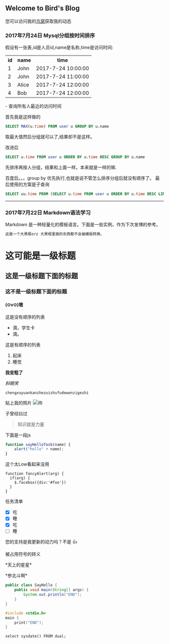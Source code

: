 ## Welcome to Bird's Blog

您可以访问我的[鸟窝](https://pooorbird.github.io/)获取我的动态

### 2017年7月24日 Mysql分组按时间排序

假设有一张表,id是人员id,name是名称,time是访问时间:
<table>
	<tr>
		<th>id</th>
		<th>name</th>
		<th>time</th>
	</tr>
	<tr>
		<td>1</td>
		<td>John</td>
		<td>2017-7-24 10:00:00</td>
	</tr>
	<tr>
		<td>2</td>
		<td>John</td>
		<td>2017-7-24 11:00:00</td>
	</tr>
	<tr>
		<td>3</td>
		<td>Alice</td>
		<td>2017-7-24 12:00:00</td>
	</tr>
	<tr>
		<td>4</td>
		<td>Bob</td>
		<td>2017-7-24 12:00:00</td>
	</tr>
</table>
- 查询所有人最近的访问时间

首先我是这样做的
```SQL
SELECT MAX(u.time) FROM user u GROUP BY u.name
```
取最大值然后分组就可以了,结果却不是这样。

改进后
```SQL
SELECT u.time FROM user u ORDER BY u.time DESC GROUP BY u.name
```
先排序再按人分组，结果和上面一样。本来就是一样的嘛.

百度后。。。group by 优先执行,也就是说不管怎么排序分组后就没有顺序了。
最后使用的方案是子查询
```SQL
SELECT uu.time FROM (SELECT u.time FROM user u ORDER BY u.time DESC LIMIT 1) uu GROUP BY uu.name
```

***

### 2017年7月22日 Markdown语法学习

Markdown 是一种轻量化的模板语言。下面是一些实例，作为下次发博的参考。

```markdown
这是一个大黑框orz 大黑框里面的东西都不会被模板转换。
```
# 这可能是一级标题
## 这是一级标题下面的标题
### 这不是一级标题下面的标题
#### (⊙v⊙)嗯

这是没有顺序的列表
- 滴，学生卡
- 滴。

这是有顺序的列表
1. 起床
2. 睡觉

**我变粗了**

_斜眼笑_

`chengxuyuankanzhezuishufudewenzigeshi`

贴上我的照片
![帅](http://qq.yh31.com/tp/zjbq/201506211824137045.jpg)

子曾经曰过

> 知识就是力量

下面是一段js
```javascript
function sayHelloTosb(name) {
 	alert("hello" + name);
}
```

这个太Low看起来没用

    function fancyAlert(arg) {
      if(arg) {
        $.facebox({div:'#foo'})
      }
    }
    

任务清单
- [x] 吃
- [x] 睡
- [x] 吃
- [ ] 睡

您的支持是我更新的动力吗？不是 :+1:

被占用符号的转义

\*天上的星星\*

\*参北斗啊\*

```java
public class SayHello {
	public void main(String[] args) {
		System.out.println("END");
	}
}
```

```c
#include <stdio.h>
main {
	print("END");
}
```

```sqlserver
select sysdate() FROM dual;
```
